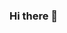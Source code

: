 ### Hi there 👋

<!--
**MarianM00/MarianM00** is a ✨ _special_ ✨ repository because its `README.md` (this file) appears on your GitHub profile.

Hi there 👋🏻 :


⚡ Fun fact: I drink more coffee than water.
👩🏻 Pronouns: he/him
👀 Want to learn how ❓ To control humans 👀
🔭 Currently Studing : University of Pitesti [ Informatics ] 
🌱 Learning Everything.
💬 Ask me about `This project❓☞ mariantech99@gmail.com

🔑[GITHUB] : https://github.com/MarianM00
🔑[LinkedIn] : https://www.linkedin.com/in/marin-marian-677859197/
🔑[Youtube] : https://www.youtube.com/channel/UC53o-_jzsGADNsz6q9SATKA?view_as=subscriber

